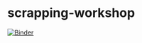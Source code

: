 # scrapping-workshop

[![Binder](https://mybinder.org/badge_logo.svg)](https://mybinder.org/v2/gh/odarbelaeze/scraping-workshop/HEAD)

